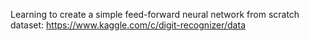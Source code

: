Learning to create a simple feed-forward neural network from scratch
dataset: https://www.kaggle.com/c/digit-recognizer/data

